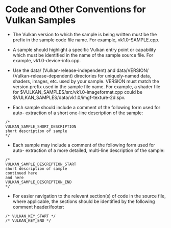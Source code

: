# Code and Other Conventions for Vulkan Samples

  - The Vulkan version to which the sample is being written must be the prefix
    in the sample code file name.  For example, vk1.0-SAMPLE.cpp.

  - A sample should highlight a specific Vulkan entry point or capability
    which must be identified in the name of the sample source file.  For
    example, vk1.0-device-info.cpp.

  - Use the data/ (Vulkan-release-independent) and data/VERSION/
    (Vulkan-release-dependent) directories for uniquely-named data, shaders,
    images, etc. used by your sample.  VERSION must match the version prefix
    used in the sample file name.  For example, a shader file for
    $VULKAN_SAMPLES/src/vk1.0-imageformat.cpp could be
    $VULKAN_SAMPLES/data/vk1.0/imgf-texture-2d.spv. 

  - Each sample should include a comment of the following form used for auto-
    extraction of a short one-line description of the sample:

```
/*
VULKAN_SAMPLE_SHORT_DESCRIPTION
short description of sample
*/
```
  - Each sample may include a comment of the following form used for auto-
    extraction of a more detailed, multi-line description of the sample:

```
/*
VULKAN_SAMPLE_DESCRIPTION_START
short description of sample
continued here
and here
VULKAN_SAMPLE_DESCRIPTION_END
*/
```

  - For easier navigation to the relevant section(s) of code in the source 
    file, where applicable, the sections should be identified by the following
    comment header/footer:

```
/* VULKAN_KEY_START */
/* VULKAN_KEY_END */
```

